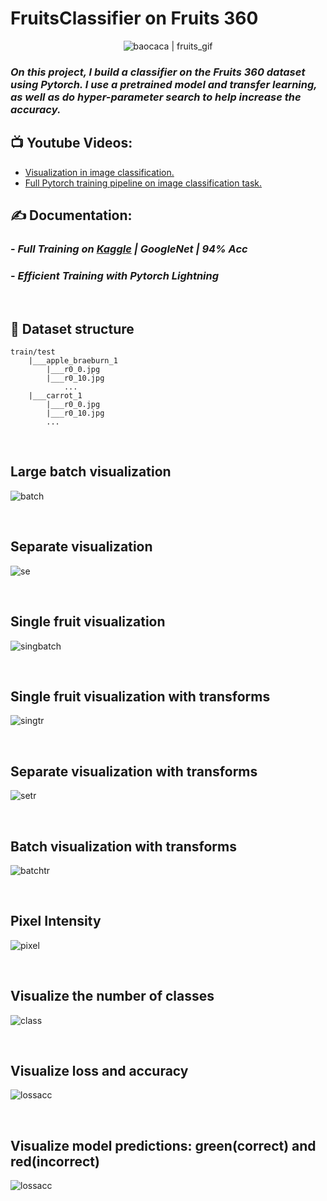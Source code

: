 # FruitsClassifier on Fruits 360

<div align="center">
  <img alt="baocaca | fruits_gif" src="https://images-wixmp-ed30a86b8c4ca887773594c2.wixmp.com/f/5ff09206-abe7-4bd5-9fcb-d7f039a12d92/d9icx2p-3019cef5-c78c-41c3-a1b5-1a064c3f1ee3.gif?token=eyJ0eXAiOiJKV1QiLCJhbGciOiJIUzI1NiJ9.eyJzdWIiOiJ1cm46YXBwOjdlMGQxODg5ODIyNjQzNzNhNWYwZDQxNWVhMGQyNmUwIiwiaXNzIjoidXJuOmFwcDo3ZTBkMTg4OTgyMjY0MzczYTVmMGQ0MTVlYTBkMjZlMCIsIm9iaiI6W1t7InBhdGgiOiJcL2ZcLzVmZjA5MjA2LWFiZTctNGJkNS05ZmNiLWQ3ZjAzOWExMmQ5MlwvZDlpY3gycC0zMDE5Y2VmNS1jNzhjLTQxYzMtYTFiNS0xYTA2NGMzZjFlZTMuZ2lmIn1dXSwiYXVkIjpbInVybjpzZXJ2aWNlOmZpbGUuZG93bmxvYWQiXX0.TRXDHmIY3GAuDNY6EDzekCWcfye8KrHx29ZLsoli3Ao" />
</div>

### _On this project, I build a classifier on the Fruits 360 dataset using Pytorch. I use a pretrained model and transfer learning, as well as do hyper-parameter search to help increase the accuracy._

## 📺 **Youtube Videos:**

<!-- YOUTUBE:START -->
- [Visualization in image classification.](https://www.youtube.com/watch?v=vzr0pAU0BC0)
- [Full Pytorch training pipeline on image classification task.](https://www.youtube.com/watch?v=tfYR8JMt0xA)
<!-- YOUTUBE:END -->

## **✍️ Documentation:**

### - _Full Training on [Kaggle] | GoogleNet | 94% Acc_

### - _Efficient Training with Pytorch Lightning_

&nbsp;

## **📰 Dataset structure**

    train/test
        |___apple_braeburn_1
            |___r0_0.jpg
            |___r0_10.jpg
                ...
        |___carrot_1
            |___r0_0.jpg
            |___r0_10.jpg
            ...

&nbsp;

## **Large batch visualization**

![batch](images/Fruits1.JPG)

&nbsp;

## **Separate visualization**

![se](images/Fruits2.JPG)

&nbsp;

## **Single fruit visualization**

![singbatch](images/Fruits3.JPG)

&nbsp;

## **Single fruit visualization with transforms**

![singtr](images/Fruits4.JPG)

&nbsp;

## **Separate visualization with transforms**

![setr](images/Fruits5.JPG)

&nbsp;

## **Batch visualization with transforms**

![batchtr](images/Fruits6.JPG)

&nbsp;

## **Pixel Intensity**

![pixel](images/pixel.JPG)

&nbsp;

## **Visualize the number of classes**

![class](images/class.JPG)

&nbsp;

## **Visualize loss and accuracy**

![lossacc](images/lossacc.JPG)

&nbsp;

## **Visualize model predictions: green(correct) and red(incorrect)**

![lossacc](images/pred.JPG)

[kaggle]: https://www.kaggle.com/code/alevi0989/fruits-360-googlenet-94-acc
